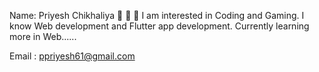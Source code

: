 Name: Priyesh Chikhaliya 👋 👋 👋
I am interested in Coding and Gaming.
I know Web development and Flutter app development.
Currently learning more in Web......

Email : ppriyesh61@gmail.com
